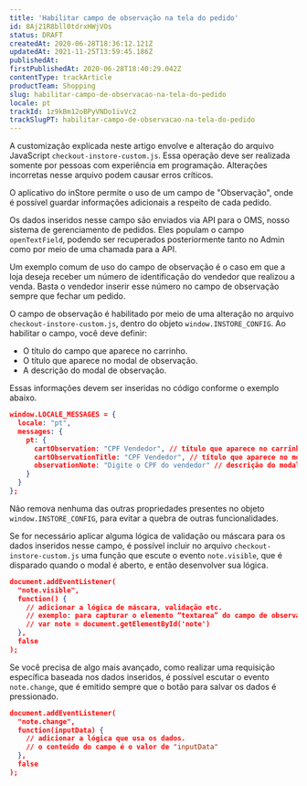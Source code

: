 ```yaml
---
title: 'Habilitar campo de observação na tela do pedido'
id: 8Aj21R8bll0tdrxHWjVOs
status: DRAFT
createdAt: 2020-06-28T18:36:12.121Z
updatedAt: 2021-11-25T13:59:45.186Z
publishedAt: 
firstPublishedAt: 2020-06-28T18:40:29.042Z
contentType: trackArticle
productTeam: Shopping
slug: habilitar-campo-de-observacao-na-tela-do-pedido
locale: pt
trackId: 1z9kBm12oBPyVNDo1ivVc2
trackSlugPT: habilitar-campo-de-observacao-na-tela-do-pedido
---
```


<div class="alert alert-danger">
A customização explicada neste artigo envolve e alteração do arquivo JavaScript <code>checkout-instore-custom.js</code>. Essa operação deve ser realizada somente por pessoas com experiência em programação. Alterações incorretas nesse arquivo podem causar erros críticos.
</div>

O aplicativo do inStore permite o uso de um campo de "Observação", onde é possível guardar informações adicionais a respeito de cada pedido.

Os dados inseridos nesse campo são enviados via API para o OMS, nosso sistema de gerenciamento de pedidos. Eles populam o campo `openTextField`, podendo ser recuperados posteriormente tanto no Admin como por meio de uma chamada para a API.

Um exemplo comum de uso do campo de observação é o caso em que a loja deseja receber um número de identificação do vendedor que realizou a venda. Basta o vendedor inserir esse número no campo de observação sempre que fechar um pedido.

O campo de observação é habilitado por meio de uma alteração no arquivo `checkout-instore-custom.js`, dentro do objeto `window.INSTORE_CONFIG`. Ao habilitar o campo, você deve definir:

- O título do campo que aparece no carrinho.
- O título que aparece no modal de observação.
- A descrição do modal de observação.

Essas informações devem ser inseridas no código conforme o exemplo abaixo.

```json
window.LOCALE_MESSAGES = {
  locale: "pt",
  messages: {
    pt: {
      cartObservation: "CPF Vendedor", // título que aparece no carrinho
      cartObservationTitle: "CPF Vendedor", // título que aparece no modal de observação
      observationNote: "Digite o CPF do vendedor" // descrição do modal de observação
    }
  }
};
```
 
<div class="alert alert-danger">
Não remova nenhuma das outras propriedades presentes no objeto <code>window.INSTORE_CONFIG</code>, para evitar a quebra de outras funcionalidades.
</div>
                             
Se for necessário aplicar alguma lógica de validação ou máscara para os dados inseridos nesse campo, é possível incluir no arquivo `checkout-instore-custom.js` uma função que escute o evento `note.visible`, que é disparado quando o modal é aberto, e então desenvolver sua lógica.

```json
document.addEventListener(
  "note.visible",
  function() {
    // adicionar a lógica de máscara, validação etc.
    // exemplo: para capturar o elemento “textarea” do campo de observação, você pode usar o seguinte código:
    // var note = document.getElementById('note')
  },
  false
);
```

Se você precisa de algo mais avançado, como realizar uma requisição específica baseada nos dados inseridos, é possível escutar o evento `note.change`, que é emitido sempre que o botão para salvar os dados é pressionado.

```json
document.addEventListener(
  "note.change",
  function(inputData) {
    // adicionar a lógica que usa os dados.
    // o conteúdo do campo é o valor de "inputData"
  },
  false
);
```
